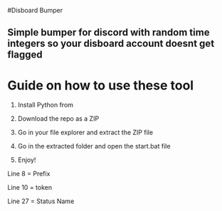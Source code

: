 #Disboard Bumper  
 
## Simple bumper for discord with random time integers so your disboard account doesnt get flagged  
  
# Guide on how to use these tool     
   
1. Install Python from   
    
2. Download the repo as a ZIP    
    
3. Go in your file explorer and extract the ZIP file  
  
4. Go in the extracted folder and open the start.bat file
 
5. Enjoy!   
    
Line 8 = Prefix   
   
Line 10 = token   
  
Line 27 = Status Name      